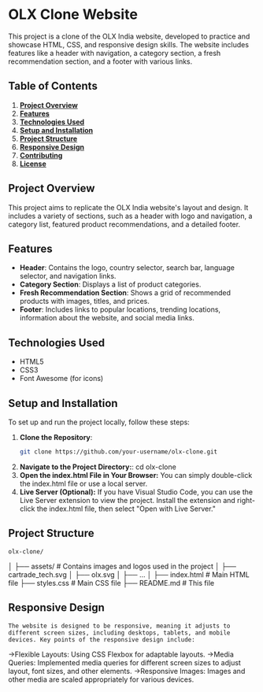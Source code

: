 # **OLX Clone Website**

This project is a clone of the OLX India website, developed to practice and showcase HTML, CSS, and responsive design skills. The website includes features like a header with navigation, a category section, a fresh recommendation section, and a footer with various links.

## **Table of Contents**

1. **[Project Overview](#project-overview)**
2. **[Features](#features)**
3. **[Technologies Used](#technologies-used)**
4. **[Setup and Installation](#setup-and-installation)**
5. **[Project Structure](#project-structure)**
6. **[Responsive Design](#responsive-design)**
7. **[Contributing](#contributing)**
8. **[License](#license)**

## **Project Overview**

This project aims to replicate the OLX India website's layout and design. It includes a variety of sections, such as a header with logo and navigation, a category list, featured product recommendations, and a detailed footer.

## **Features**

- **Header**: Contains the logo, country selector, search bar, language selector, and navigation links.
- **Category Section**: Displays a list of product categories.
- **Fresh Recommendation Section**: Shows a grid of recommended products with images, titles, and prices.
- **Footer**: Includes links to popular locations, trending locations, information about the website, and social media links.

## **Technologies Used**

- HTML5
- CSS3
- Font Awesome (for icons)

## **Setup and Installation**

To set up and run the project locally, follow these steps:

1. **Clone the Repository**:
   ```bash
   git clone https://github.com/your-username/olx-clone.git
2. **Navigate to the Project Directory:**:
    cd olx-clone
3. **Open the index.html File in Your Browser:**
    You can simply double-click the index.html file or use a local server.
4. **Live Server (Optional):**
    If you have Visual Studio Code, you can use the Live Server extension to view the project. Install the extension and right-click the index.html file, then select "Open with Live Server."
## **Project Structure**
    olx-clone/
│
├── assets/                # Contains images and logos used in the project
│   ├── cartrade_tech.svg
│   ├── olx.svg
│   ├── ...
│
├── index.html             # Main HTML file
├── styles.css             # Main CSS file
├── README.md              # This file

## **Responsive Design**
    The website is designed to be responsive, meaning it adjusts to different screen sizes, including desktops, tablets, and mobile devices. Key points of the responsive design include:

->Flexible Layouts: Using CSS Flexbox for adaptable layouts.
->Media Queries: Implemented media queries for different screen sizes to adjust layout, font sizes, and other elements.
->Responsive Images: Images and other media are scaled appropriately for various devices.

